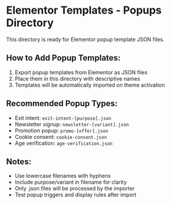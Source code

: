 # Elementor Templates - Popups Directory

This directory is ready for Elementor popup template JSON files.

## How to Add Popup Templates:
1. Export popup templates from Elementor as JSON files
2. Place them in this directory with descriptive names
3. Templates will be automatically imported on theme activation

## Recommended Popup Types:
- Exit intent: `exit-intent-[purpose].json`
- Newsletter signup: `newsletter-[variant].json`
- Promotion popup: `promo-[offer].json`
- Cookie consent: `cookie-consent.json`
- Age verification: `age-verification.json`

## Notes:
- Use lowercase filenames with hyphens
- Include purpose/variant in filename for clarity
- Only .json files will be processed by the importer
- Test popup triggers and display rules after import
